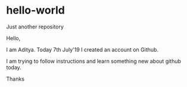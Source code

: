 # hello-world
Just another repository

Hello,

I am Aditya. Today 7th July'19 I created an account on Github. 

I am trying to follow instructions and learn something new about github today.

Thanks
